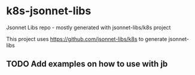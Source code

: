 # k8s-jsonnet-libs
Jsonnet Libs repo - mostly generated with jsonnet-libs/k8s project

This project uses https://github.com/jsonnet-libs/k8s to generate jsonnet-libs

## TODO Add examples on how to use with jb
